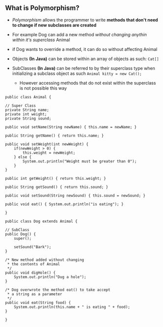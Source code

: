 ## What is **Polymorphism**?

* _Polymorphism_ allows the programmer to write **methods that don't need to change if new subclasses are created**

* For example Dog can add a new method _without changing anythin within it's superclass_ Animal

* if Dog wants to override a method, it can do so without affecting Animal

* Objects **(In Java)** can be stored within an array of objects as such: `Cat[]`

* SubClasses **(In Java)** can be referred to by their superclass type when initializing a subclass object as such `Animal kitty = new Cat();`

  * However accessing methods that do not exist within the superclass is not possible this way

`public class Animal {`
    
    // Super Class
    private String name;
    private int weight;
    private String sound;
    
    public void setName(String newName) { this.name = newName; }

    public String getName() { return this.name; }

    public void setWeight(int newWeight) { 
        if(newWeight > 0) {
            this.weight = newWeight;
        } else {
            System.out.println("Weight must be greater than 0");
        }
    }

    public int getWeight() { return this.weight; }

    public String getSound() { return this.sound; }

    public void setSound(String newSound) { this.sound = newSound; }

    public void eat() { System.out.println("is eating"); }
    
`}`

`public class Dog extends Animal {`
    
    // SubClass
    public Dog() {
        super();

        setSound("Bark");
    }

    /* New method added without changing 
     * the contents of Animal 
     */
    public void digHole() {
        System.out.println("Dug a hole");
    }

    /* Dog overwrote the method eat() to take accept
     * a string as a parameter 
     */
    public void eat(String food) {
        System.out.println(this.name + " is eating " + food);
    }
`}`



